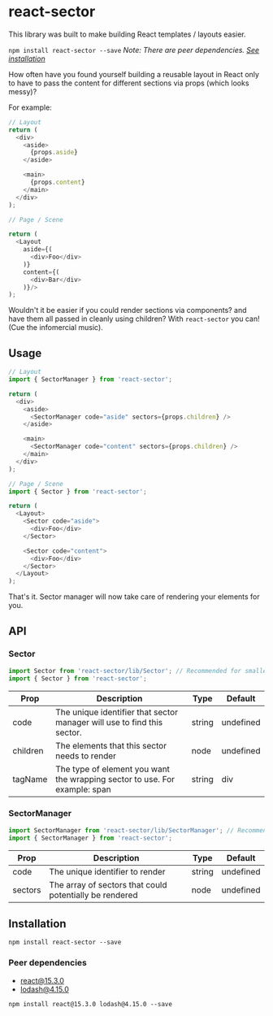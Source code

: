 # react-sector

This library was built to make building React templates / layouts easier.

`npm install react-sector --save`
*Note: There are peer dependencies. [See installation](#installation)*

How often have you found yourself building a reusable layout in React only to have to pass the content for different sections via props (which looks messy)?

For example:

```javascript
// Layout
return (
  <div>
    <aside>
      {props.aside}
    </aside>

    <main>
      {props.content}
    </main>
  </div>
);

// Page / Scene

return (
  <Layout
    aside={(
      <div>Foo</div>
    )}
    content={(
      <div>Bar</div>
    )}/>
);

```

Wouldn't it be easier if you could render sections via components? and have them all passed in cleanly using children? With `react-sector` you can! (Cue the infomercial music).

## Usage

```javascript
// Layout
import { SectorManager } from 'react-sector';

return (
  <div>
    <aside>
      <SectorManager code="aside" sectors={props.children} />
    </aside>

    <main>
      <SectorManager code="content" sectors={props.children} />
    </main>
  </div>
);

// Page / Scene
import { Sector } from 'react-sector';

return (
  <Layout>
    <Sector code="aside">
      <div>Foo</div>
    </Sector>

    <Sector code="content">
      <div>Foo</div>
    </Sector>
  </Layout>
);
```

That's it. Sector manager will now take care of rendering your elements for you.

## API

### Sector

```javascript
import Sector from 'react-sector/lib/Sector'; // Recommended for smaller builds
import { Sector } from 'react-sector';

```

| Prop  | Description   | Type  | Default   |
|---------- |---------------------------------------------------------------------------- |-------- |-----------  |
| code  | The unique identifier that sector manager will use to find this sector.   | string  | undefined   |
| children  | The elements that this sector needs to render   | node  | undefined   |
| tagName   | The type of element you want the wrapping sector to use. For example: span  | string  | div   |

### SectorManager

```javascript
import SectorManager from 'react-sector/lib/SectorManager'; // Recommended for smaller builds
import { SectorManager } from 'react-sector';

```

| Prop  | Description   | Type  | Default   |
|---------  |---------------------------------------------------------  |-------- |-----------  |
| code  | The unique identifier to render   | string  | undefined   |
| sectors   | The array of sectors that could potentially be rendered   | node  | undefined   |

## Installation <a id="installation"></a>

`npm install react-sector --save`

### Peer dependencies

* react@15.3.0
* lodash@4.15.0

`npm install react@15.3.0 lodash@4.15.0 --save`
